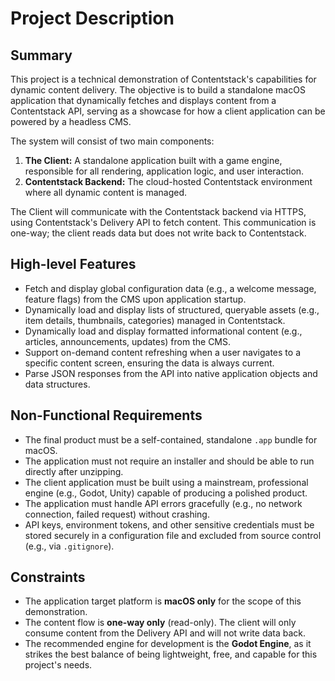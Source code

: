 # Project Description

## Summary

This project is a technical demonstration of Contentstack's capabilities for dynamic content delivery. The objective is to build a standalone macOS application that dynamically fetches and displays content from a Contentstack API, serving as a showcase for how a client application can be powered by a headless CMS.

The system will consist of two main components:
1.  **The Client:** A standalone application built with a game engine, responsible for all rendering, application logic, and user interaction.
2.  **Contentstack Backend:** The cloud-hosted Contentstack environment where all dynamic content is managed.

The Client will communicate with the Contentstack backend via HTTPS, using Contentstack's Delivery API to fetch content. This communication is one-way; the client reads data but does not write back to Contentstack.

## High-level Features

- Fetch and display global configuration data (e.g., a welcome message, feature flags) from the CMS upon application startup.
- Dynamically load and display lists of structured, queryable assets (e.g., item details, thumbnails, categories) managed in Contentstack.
- Dynamically load and display formatted informational content (e.g., articles, announcements, updates) from the CMS.
- Support on-demand content refreshing when a user navigates to a specific content screen, ensuring the data is always current.
- Parse JSON responses from the API into native application objects and data structures.

## Non-Functional Requirements

- The final product must be a self-contained, standalone `.app` bundle for macOS.
- The application must not require an installer and should be able to run directly after unzipping.
- The client application must be built using a mainstream, professional engine (e.g., Godot, Unity) capable of producing a polished product.
- The application must handle API errors gracefully (e.g., no network connection, failed request) without crashing.
- API keys, environment tokens, and other sensitive credentials must be stored securely in a configuration file and excluded from source control (e.g., via `.gitignore`).

## Constraints

- The application target platform is **macOS only** for the scope of this demonstration.
- The content flow is **one-way only** (read-only). The client will only consume content from the Delivery API and will not write data back.
- The recommended engine for development is the **Godot Engine**, as it strikes the best balance of being lightweight, free, and capable for this project's needs.
